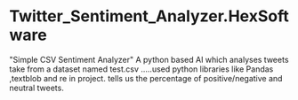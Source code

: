 # Twitter_Sentiment_Analyzer.HexSoftware
"Simple CSV Sentiment Analyzer" A python based AI which analyses tweets take from a dataset named test.csv .....used python libraries like Pandas ,textblob and re in project. tells us the percentage of positive/negative and neutral tweets.
